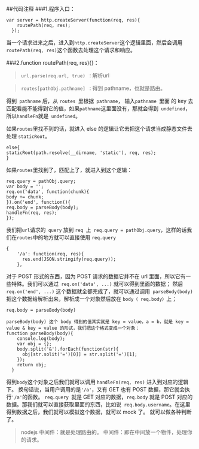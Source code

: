##代码注释
###1.程序入口：
```
var server = http.createServer(function(req, res){
    routePath(req, res);
  });
```
当一个请求进来之后，进入到`http.createServer`这个逻辑里面，然后会调用` routePath(req, res)`这个函数去处理这个请求和响应。


###2.function routePath(req, res){}：



>`url.parse(req.url, true) ：`解析url

>`routes[pathObj.pathname] ：`得到 pathname，也就是路由。

得到` pathname` 后，从 `routes `里根据` pathname`， 输入`pathname `里面 的 key 去匹配看能不能得到它的值，如果` pathname `这里面没有，那就会得到` undefined`，所以` handleFn `就是` undefined`。

如果` routes `里找不到的话，就进入 else 的逻辑让它去把这个请求当成静态文件去处理 `staticRoot`。
```
else{
staticRoot(path.resolve(__dirname, 'static'), req, res);
}
```

如果` routes `里找到了，匹配上了，就进入到这个逻辑：
```
req.query = pathObj.query;
var body = '';
req.on('data', function(chunk){
body += chunk;
}).on('end', function(){
req.body = parseBody(body);
handleFn(req, res);
});
```

我们把` url `请求的` query` 放到 `req `上` req.query = pathObj.query`，这样的话我们在` routes `中的地方就可以直接使用 `req.query`

```
{
    '/a': function(req, res){
      res.end(JSON.stringify(req.query));
    },

```
对于 POST 形式的东西，因为 POST 请求的数据它并不在 url 里面，所以它有一些特殊。我们可以通过` req.on('data', ...)` 就可以得到里面的数据；
然后 `req.on('end', ...)` 这个数据就全都完成了，就可以通过调用` parseBody(body)`把这个数据给解析出来，解析成一个对象然后放在 `body（ req.body）`上；
```
req.body = parseBody(body)

parseBody(body) 这个 body 得到的值其实就是 key = value，a = b，就是 key = value & key = value 的形式，我们把这个格式变成一个对象：
function parseBody(body){
    console.log(body);
    var obj = {};
    body.split('&').forEach(function(str){
      obj[str.solit('=')[0]] = str.split('=')[1];
    });
    return obj;
  }
```
得到` body `这个对象之后我们就可以调用 `handleFn(req, res)` 进入到对应的逻辑下。
换句话说，当用户调用的是` '/a' `，又有 GET 也有 POST 数据，那它就会执行` '/a' `的函数。
`req.query `就是 GET 对应的数据，`req.body` 就是 POST 对应的数据。那我们就可以直接获取里面的东西，比如说` req.body.username`。在这里得到数据之后，我们就可以模拟这个数据，就可以 mock 了。 就可以做各种判断了。

>nodejs 中间件：就是处理路由的。
>中间件：即在中间放一个物件，处理你的请求。


